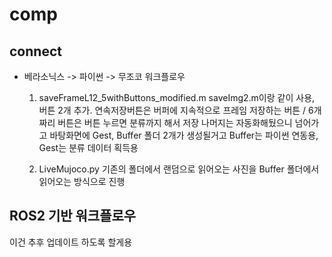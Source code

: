 # comp

## connect
- 베라소닉스 -> 파이썬 -> 무조코 워크플로우
  1. saveFrameL12_5withButtons_modified.m
     saveImg2.m이랑 같이 사용, 버튼 2개 추가.
     연속저장버튼은 버퍼에 지속적으로 프레임 저장하는 버튼 / 6개짜리 버튼은 버튼 누르면 분류까지 해서 저장
     나머지는 자동화해뒀으니 넘어가고
     바탕화면에 Gest, Buffer 폴더 2개가 생성될거고 Buffer는 파이썬 연동용, Gest는 분류 데이터 획득용

  2. LiveMujoco.py
     기존의 폴더에서 랜덤으로 읽어오는 사진을 Buffer 폴더에서 읽어오는 방식으로 진행

## ROS2 기반 워크플로우
이건 추후 업데이트 하도록 할게용
